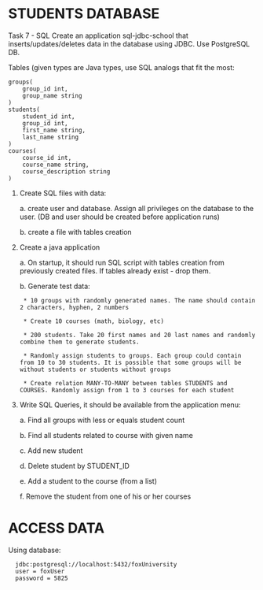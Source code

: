 # STUDENTS DATABASE

Task 7 - SQL
Create an application sql-jdbc-school that inserts/updates/deletes data in the database using JDBC.
Use PostgreSQL DB.

Tables (given types are Java types, use SQL analogs that fit the most:

    groups(
	    group_id int,
	    group_name string
    )
    students(
	    student_id int,
	    group_id int,
	    first_name string,
	    last_name string
    )
    courses(
	    course_id int,
	    course_name string,
	    course_description string
    )
1. Create SQL files with data:

	a. create user and database. Assign all privileges on the database to the user. (DB and user should be created before application runs)

	b. create a file with tables creation

2. Create a java application

	a. On startup, it should run SQL script with tables creation from previously created files. If tables already exist - drop them.

	b. Generate test data:

		* 10 groups with randomly generated names. The name should contain 2 characters, hyphen, 2 numbers

		* Create 10 courses (math, biology, etc)

		* 200 students. Take 20 first names and 20 last names and randomly combine them to generate students.

		* Randomly assign students to groups. Each group could contain from 10 to 30 students. It is possible that some groups will be without students or students without groups

		* Create relation MANY-TO-MANY between tables STUDENTS and COURSES. Randomly assign from 1 to 3 courses for each student

3. Write SQL Queries, it should be available from the application menu:

	a. Find all groups with less or equals student count

	b. Find all students related to course with given name

	c. Add new student

	d. Delete student by STUDENT_ID

	e. Add a student to the course (from a list)

	f. Remove the student from one of his or her courses
	
# ACCESS DATA

Using database:
     
      jdbc:postgresql://localhost:5432/foxUniversity 
      user = foxUser
      password = 5825